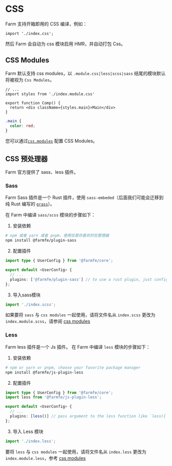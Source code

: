 # CSS
Farm 支持开箱即用的 CSS 编译，例如：

```tsx
import './index.css';
```

然后 Farm 会自动为 css 模块启用 HMR，并自动打包 Css。

## CSS Modules
Farm 默认支持 css modules，以 `.module.css|less|scss|sass` 结尾的模块默认将被视为 `Css Modules`。

```tsx title="comp.tsx"
// ...
import styles from './index.module.css'

export function Comp() {
  return <div className={styles.main}>Main</div>
}
```
```css title="index.module.css"
.main {
  color: red;
}
```

您可以通过[`css.modules`](/docs/config/farm-config#css-modules) 配置 CSS Modules。

## CSS 预处理器
Farm 官方提供了 sass、less 插件。

### Sass
Farm Sass 插件是一个 Rust 插件，使用 `sass-embeded`（后面我们可能会迁移到纯 Rust 编写的 [`grass`](https://github.com/connorskees/grass)）。

在 Farm 中编译 `sass/scss` 模块的步骤如下：

1. 安装依赖
```sh
# npm 或者 yarn 或者 pnpm，使用任意你喜欢的包管理器 
npm install @farmfe/plugin-sass
```

2. 配置插件
```ts
import type { UserConfig } from '@farmfe/core';

export default <UserConfig> {
  // ...
  plugins: ['@farmfe/plugin-sass'] // to use a rust plugin, just configure its package name as a string
};
```

3. 导入sass模块
```ts
import './index.scss';
```

如果要将 `sass` 与 `css modules` 一起使用，请将文件名从 `index.scss` 更改为 `index.module.scss`，请参阅 [css modules](#css-modules)

### Less
Farm less 插件是一个 Js 插件。 在 Farm 中编译 `less` 模块的步骤如下：

1. 安装依赖
```sh
# npm or yarn or pnpm, choose your favorite package manager
npm install @farmfe/js-plugin-less
```

2. 配置插件
```ts
import type { UserConfig } from '@farmfe/core';
import less from '@farmfe/js-plugin-less';

export default <UserConfig> {
  // ...
  plugins: [less()] // pass argument to the less function like `less({ /* your options */ })` to specify less options
};
```

3. 导入 Less 模块
```ts
import './index.less';
```

要将 `less` 与 `css modules` 一起使用，请将文件名从 `index.less` 更改为 `index.module.less`，参考 [css modules](#css-modules)